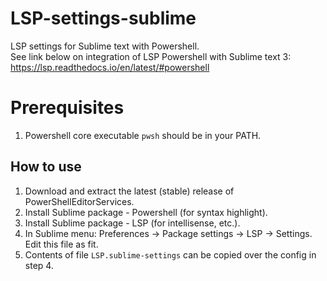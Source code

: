 # LSP-settings-sublime
LSP settings for Sublime text with Powershell.  
See link below on integration of LSP Powershell with Sublime text 3:  
https://lsp.readthedocs.io/en/latest/#powershell

# Prerequisites
1. Powershell core executable `pwsh` should be in your PATH.

## How to use
1. Download and extract the latest (stable) release of PowerShellEditorServices.
2. Install Sublime package - Powershell (for syntax highlight).
3. Install Sublime package - LSP (for intellisense, etc.).
4. In Sublime menu: Preferences -> Package settings -> LSP -> Settings. Edit this file as fit.
5. Contents of file `LSP.sublime-settings` can be copied over the config in step 4.
